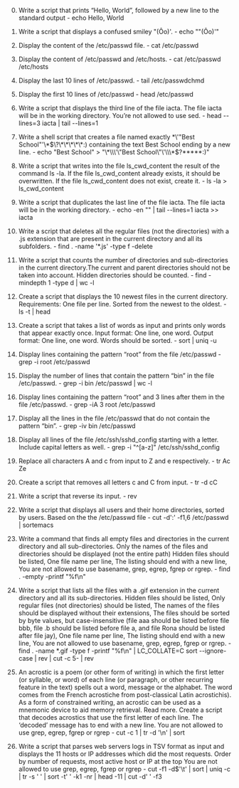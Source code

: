 0. Write a script that prints “Hello, World”, followed by a new line to the standard output - echo Hello, World


1. Write a script that displays a confused smiley "(Ôo)'. - echo "\"(Ôo)'"


2. Display the content of the /etc/passwd file. - cat /etc/passwd


3. Display the content of /etc/passwd and /etc/hosts. - cat /etc/passwd /etc/hosts


4. Display the last 10 lines of /etc/passwd. - tail /etc/passwdchmd


5. Display the first 10 lines of /etc/passwd - head /etc/passwd


6. Write a script that displays the third line of the file iacta. The file iacta will be in the working directory. You’re not allowed to use sed. - head --lines=3 iacta | tail --lines=1


7. Write a shell script that creates a file named exactly \*\\'"Best School"\'\\*$\?\*\*\*\*\*:) containing the text Best School ending by a new line. - echo "Best School" > "\*\\\'\"Best School\"\'\\\*$\?\*\*\*\*\*:)"


8. Write a script that writes into the file ls_cwd_content the result of the command ls -la. If the file ls_cwd_content already exists, it should be overwritten. If the file ls_cwd_content does not exist, create it. - ls -la > ls_cwd_content


9. Write a script that duplicates the last line of the file iacta. The file iacta will be in the working directory. - echo -en "" | tail --lines=1 iacta >> iacta


10. Write a script that deletes all the regular files (not the directories) with a .js extension that are present in the current directory and all its subfolders. - find . -name '*.js' -type f -delete


11. Write a script that counts the number of directories and sub-directories in the current directory.The current and parent directories should not be taken into account. Hidden directories should be counted. - find -mindepth 1 -type d | wc -l


12. Create a script that displays the 10 newest files in the current directory. Requirements: One file per line. Sorted from the newest to the oldest. - ls -t | head


13. Create a script that takes a list of words as input and prints only words that appear exactly once. Input format: One line, one word. Output format: One line, one word. Words should be sorted. - sort | uniq -u


14. Display lines containing the pattern “root” from the file /etc/passwd - grep -i root /etc/passwd


15. Display the number of lines that contain the pattern “bin” in the file /etc/passwd. - grep -i bin /etc/passwd | wc -l


16. Display lines containing the pattern “root” and 3 lines after them in the file /etc/passwd. - grep -iA 3 root /etc/passwd


17. Display all the lines in the file /etc/passwd that do not contain the pattern “bin”. - grep -iv bin /etc/passwd


18. Display all lines of the file /etc/ssh/sshd_config starting with a letter. Include capital letters as well. - grep -i "^[a-z]" /etc/ssh/sshd_config


19. Replace all characters A and c from input to Z and e respectively. - tr Ac Ze


20. Create a script that removes all letters c and C from input. - tr -d cC


21. Write a script that reverse its input. - rev


22. Write a script that displays all users and their home directories, sorted by users. Based on the the /etc/passwd file - cut -d':' -f1,6 /etc/passwd | sortemacs  


23. Write a command that finds all empty files and directories in the current directory and all sub-directories. Only the names of the files and directories should be displayed (not the entire path) Hidden files should be listed, One file name per line, The listing should end with a new line, You are not allowed to use basename, grep, egrep, fgrep or rgrep. - find . -empty -printf "%f\n"


24. Write a script that lists all the files with a .gif extension in the current directory and all its sub-directories. Hidden files should be listed, Only regular files (not directories) should be listed, The names of the files should be displayed without their extensions, The files should be sorted by byte values, but case-insensitive (file aaa should be listed before file bbb, file .b should be listed before file a, and file Rona should be listed after file jay), One file name per line, The listing should end with a new line, You are not allowed to use basename, grep, egrep, fgrep or rgrep. - find . -name \*.gif -type f -printf "%f\n" | LC_COLLATE=C sort --ignore-case | rev | cut -c 5- | rev


25. An acrostic is a poem (or other form of writing) in which the first letter (or syllable, or word) of each line (or paragraph, or other recurring feature in the text) spells out a word, message or the alphabet. The word comes from the French acrostiche from post-classical Latin acrostichis). As a form of constrained writing, an acrostic can be used as a mnemonic device to aid memory retrieval. Read more. Create a script that decodes acrostics that use the first letter of each line. The ‘decoded’ message has to end with a new line. You are not allowed to use grep, egrep, fgrep or rgrep - cut -c 1 | tr -d '\n' | sort


26. Write a script that parses web servers logs in TSV format as input and displays the 11 hosts or IP addresses which did the most requests. Order by number of requests, most active host or IP at the top You are not allowed to use grep, egrep, fgrep or rgrep - cut -f1 -d$'\t' | sort | uniq -c | tr -s ' ' | sort -t' ' -k1 -nr | head -11 | cut -d' ' -f3